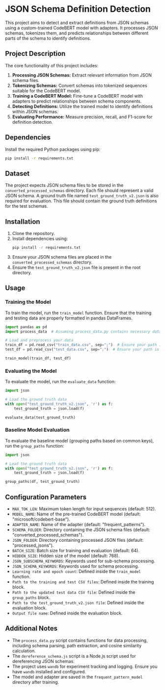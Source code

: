 # JSON Schema Definition Detection

This project aims to detect and extract definitions from JSON schemas using a custom-trained CodeBERT model with adapters. It processes JSON schemas, tokenizes them, and predicts relationships between different parts of the schema to identify definitions.

## Project Description

The core functionality of this project includes:

1. **Processing JSON Schemas:** Extract relevant information from JSON schema files.
2. **Tokenizing Schemas:** Convert schemas into tokenized sequences suitable for the CodeBERT model.
3. **Training a CodeBERT Model:** Fine-tune a CodeBERT model with adapters to predict relationships between schema components.
4. **Detecting Definitions:** Utilize the trained model to identify definitions within JSON schemas.
5. **Evaluating Performance:** Measure precision, recall, and F1-score for definition detection.

## Dependencies

Install the required Python packages using pip:

```bash
pip install -r requirements.txt
```

## Dataset

The project expects JSON schema files to be stored in the `converted_processed_schemas` directory. Each file should represent a valid JSON schema. A ground truth file named `test_ground_truth_v2.json` is also required for evaluation. This file should contain the ground truth definitions for the test schemas.

## Installation

1. Clone the repository.
2. Install dependencies using:
   ```bash
   pip install -r requirements.txt
   ```
3. Ensure your JSON schema files are placed in the `converted_processed_schemas` directory.
4. Ensure the `test_ground_truth_v2.json` file is present in the root directory.

## Usage

### Training the Model

To train the model, run the `train_model` function. Ensure that the training and testing data are properly formatted in pandas DataFrames.

```python
import pandas as pd
import process_data  # Assuming process_data.py contains necessary data processing functions

# Load and preprocess your data
train_df = pd.read_csv("train_data.csv", sep=";")  # Ensure your path is correct.
test_df = pd.read_csv("test_data.csv", sep=";")  # Ensure your path is correct.

train_model(train_df, test_df)
```

### Evaluating the Model

To evaluate the model, run the `evaluate_data` function:

```python
import json

# Load the ground truth data
with open("test_ground_truth_v2.json", 'r') as f:
    test_ground_truth = json.load(f)

evaluate_data(test_ground_truth)
```

### Baseline Model Evaluation

To evaluate the baseline model (grouping paths based on common keys), run the `group_paths` function:

```python
import json

# Load the ground truth data
with open("test_ground_truth_v2.json", 'r') as f:
    test_ground_truth = json.load(f)

group_paths(df, test_ground_truth)
```

## Configuration Parameters

- `MAX_TOK_LEN`: Maximum token length for input sequences (default: 512).
- `MODEL_NAME`: Name of the pre-trained CodeBERT model (default: "microsoft/codebert-base").
- `ADAPTER_NAME`: Name of the adapter (default: "frequent_patterns").
- `SCHEMA_FOLDER`: Directory containing the JSON schema files (default: "converted_processed_schemas").
- `JSON_FOLDER`: Directory containing processed JSON files (default: "processed_jsons").
- `BATCH_SIZE`: Batch size for training and evaluation (default: 64).
- `HIDDEN_SIZE`: Hidden size of the model (default: 768).
- `JSON_SUBSCHEMA_KEYWORDS`: Keywords used for sub-schema processing.
- `JSON_SCHEMA_KEYWORDS`: Keywords used for schema processing.
- `Learning rate and epoch count`: Defined inside the `train_model` function.
- `Path to the training and test CSV files`: Defined inside the training block.
- `Path to the updated test data CSV file`: Defined inside the `group_paths` block.
- `Path to the test_ground_truth_v2.json file`: Defined inside the evaluation block.
- `Output file name`: Defined inside the evaluation block.

## Additional Notes

- The `process_data.py` script contains functions for data processing, including schema parsing, path extraction, and cosine similarity calculation.
- The `dereference_schema.js` script is a Node.js script used for dereferencing JSON schemas.
- The project uses `wandb` for experiment tracking and logging. Ensure you have `wandb` installed and configured.
- The model and adapter are saved in the `frequent_pattern_model` directory after training.
